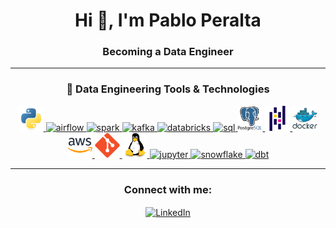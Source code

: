 <h1 align="center">Hi 👋, I'm Pablo Peralta</h1>
<h3 align="center">Becoming a Data Engineer</h3>

---

<h3 align="center">🚀 Data Engineering Tools & Technologies</h3>
<p align="center">
  <!-- Python -->
  <a href="https://www.python.org/" target="_blank">
    <img src="https://raw.githubusercontent.com/devicons/devicon/master/icons/python/python-original.svg" alt="python" width="40" height="40"/>
  </a>
  <!-- Apache Airflow -->
  <a href="https://airflow.apache.org/" target="_blank">
    <img src="https://raw.githubusercontent.com/devicons/devicon/master/icons/airflow/airflow-original.svg" alt="airflow" width="40" height="40"/>
  </a>
  <!-- Apache Spark -->
  <a href="https://spark.apache.org/" target="_blank">
    <img src="https://cdn.jsdelivr.net/gh/devicons/devicon/icons/apache/apache-original.svg" alt="spark" width="40" height="40"/>
  </a>
  <!-- Apache Kafka -->
  <a href="https://kafka.apache.org/" target="_blank">
    <img src="https://cdn.jsdelivr.net/gh/devicons/devicon/icons/apachekafka/apachekafka-original.svg" alt="kafka" width="40" height="40"/>
  </a>
  <!-- Databricks -->
  <a href="https://databricks.com/" target="_blank">
    <img src="https://avatars.githubusercontent.com/u/27465683?s=200&v=4" alt="databricks" width="40" height="40"/>
  </a>
  <!-- SQL -->
  <a href="https://www.w3schools.com/sql/" target="_blank">
    <img src="https://cdn.jsdelivr.net/gh/devicons/devicon/icons/mysql/mysql-original-wordmark.svg" alt="sql" width="40" height="40"/>
  </a>
  <!-- PostgreSQL -->
  <a href="https://www.postgresql.org/" target="_blank">
    <img src="https://raw.githubusercontent.com/devicons/devicon/master/icons/postgresql/postgresql-original-wordmark.svg" alt="postgresql" width="40" height="40"/>
  </a>
  <!-- Pandas -->
  <a href="https://pandas.pydata.org/" target="_blank">
    <img src="https://raw.githubusercontent.com/devicons/devicon/master/icons/pandas/pandas-original.svg" alt="pandas" width="40" height="40"/>
  </a>
  <!-- Docker -->
  <a href="https://www.docker.com/" target="_blank">
    <img src="https://raw.githubusercontent.com/devicons/devicon/master/icons/docker/docker-original-wordmark.svg" alt="docker" width="40" height="40"/>
  </a>
  <!-- AWS -->
  <a href="https://aws.amazon.com/" target="_blank">
    <img src="https://raw.githubusercontent.com/devicons/devicon/master/icons/amazonwebservices/amazonwebservices-original-wordmark.svg" alt="aws" width="40" height="40"/>
  </a>
  <!-- Git -->
  <a href="https://git-scm.com/" target="_blank">
    <img src="https://raw.githubusercontent.com/devicons/devicon/master/icons/git/git-original.svg" alt="git" width="40" height="40"/>
  </a>
  <!-- Linux -->
  <a href="https://www.linux.org/" target="_blank">
    <img src="https://raw.githubusercontent.com/devicons/devicon/master/icons/linux/linux-original.svg" alt="linux" width="40" height="40"/>
  </a>
  <!-- Jupyter -->
  <a href="https://jupyter.org/" target="_blank">
    <img src="https://cdn.jsdelivr.net/gh/devicons/devicon/icons/jupyter/jupyter-original-wordmark.svg" alt="jupyter" width="40" height="40"/>
  </a>
  <!-- Snowflake -->
  <a href="https://www.snowflake.com/" target="_blank">
    <img src="https://seeklogo.com/images/S/snowflake-logo-BF014DE908-seeklogo.com.png" alt="snowflake" width="40" height="40"/>
  </a>
  <!-- dbt -->
  <a href="https://www.getdbt.com/" target="_blank">
    <img src="https://avatars.githubusercontent.com/u/54212428?s=200&v=4" alt="dbt" width="40" height="40"/>
  </a>
</p>

---

<h3 align="center">Connect with me:</h3>
<p align="center">
  <a href="https://www.linkedin.com/in/pablo-peralta-6b309b275/" target="blank">
    <img align="center" src="https://raw.githubusercontent.com/rahuldkjain/github-profile-readme-generator/master/src/images/icons/Social/linked-in-alt.svg" alt="LinkedIn" height="30" width="40" />
  </a>
</p>

<h3 align="center">
